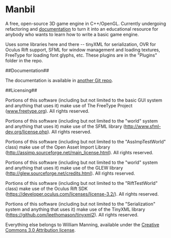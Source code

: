 Manbil
======

A free, open-source 3D game engine in C++/OpenGL. Currently undergoing refactoring and [documentation](https://github.com/heyx3/ManbilDocumentation) to turn it into an educational resource for anybody who wants to learn how to write a basic game engine.

Uses some libraries here and there -- tinyXML for serialization, OVR for Oculus Rift support, SFML for window management and loading textures, FreeType for loading font glyphs, etc. These plugins are in the "Plugins" folder in the repo.

##Documentation##

The documentation is available in [another Git repo](https://github.com/heyx3/ManbilDocumentation).

##Licensing##

Portions of this software (including but not limited to the basic GUI system and anything that uses it) make use of The FreeType Project (www.freetype.org). All rights reserved.
    
Portions of this software (including but not limited to the "world" system and anything that uses it) make use of the SFML library (http://www.sfml-dev.org/license.php). All rights reserved.

Portions of this software (including but not limited to the "AssImpTestWorld" class) make use of the Open Asset Import Library (http://assimp.sourceforge.net/main_license.html).  All rights reserved.

Portions of this software (including but not limited to the "world" system and anything that uses it) make use of the GLEW library (http://glew.sourceforge.net/credits.html). All rights reserved.

Portions of this software (including but not limited to the "RiftTestWorld" class) make use of the Oculus Rift SDK (https://developer.oculus.com/licenses/license-3.2/). All rights reserved.

Portions of this software (including but not limited to the "Serialization" system and anything that uses it) make use of the TinyXML library (https://github.com/leethomason/tinyxml2). All rights reserved.

Everything else belongs to William Manning, available under the [Creative Commons 3.0 Attribution license](https://creativecommons.org/licenses/by/3.0/us/).
